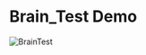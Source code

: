 # Brain_Test Demo

![BrainTest](https://user-images.githubusercontent.com/63575713/125781410-d08801b1-31fc-41f8-9355-67c748468853.gif)


